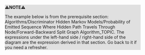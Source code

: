 <div style="margin:2em; background-color: #e0e0e0;">

<strong>⚠️NOTE️️️⚠️</strong>

The example below is from the prerequisite section: Algorithms/Discriminator Hidden Markov Models/Probability of Emitted Sequence Where Hidden Path Travels Through Node/Forward-Backward Split Graph Algorithm_TOPIC. The expressions under the left-hand side / right-hand side of the diagram are the expression derived in that section. Go back to it if you need a refresher.
</div>

